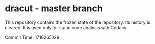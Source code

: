 # dracut - master branch

This repository contains the frozen state of the repository.
Its history is cleared. It is used only for static code
analysis with Codacy.

Commit Time: 1716265029